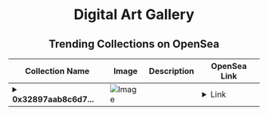 <div align="center">

# Digital Art Gallery

## Trending Collections on OpenSea

| Collection Name                       | Image                                                                                     | Description                       | OpenSea Link                                                                                          |
|---------------------------------------|-------------------------------------------------------------------------------------------|-----------------------------------|--------------------------------------------------------------------------------------------------------|
| **<details><summary>0x32897aab8c6d7...</summary>0x32897aab8c6d719852424ef1239218ba4eda9d02</details>** | ![Image](https://i.seadn.io/s/raw/files/662371d5e0a8665a35b37f8206b4c8fe.jpg?w=500&auto=format?w=200&auto=format) |  | <details><summary>Link</summary>[0x32897aab8c6d719852424ef1239218ba4eda9d02](https://opensea.io/collection/0x32897aab8c6d719852424ef1239218ba4eda9d02)</details> |

</div>